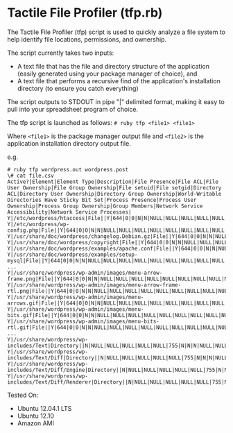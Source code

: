 # Tactile File Profiler (tfp.rb)

The Tactile File Profiler (tfp) script is used to quickly analyze a file system to help identify file locations, permissions, and ownership.

The script currently takes two inputs:
- A text file that has the file and directory structure of the application (easily generated using your package manager of choice), and
- A text file that performs a recursive find of the application's installation directory (to ensure you catch everything)

The script outputs to STDOUT in pipe "|" delimited format, making it easy to pull into your spreadsheet program of choice.

The tfp script is launched as follows:
`# ruby tfp <file1> <file1>`

Where `<file1>` is the package manager output file and `<file2>` is the application installation directory output file.

e.g.
<pre><code># ruby tfp wordpress.out wordpress.post
\# cat file.csv
Active?|Element|Element Type|Description|File Presence|File ACL|File User Ownership|File Group Ownership|File setuid|File setgid|Directory ACL|Directory User Ownership|Directory Group Ownership|World-Writable Directories Have Sticky Bit Set|Process Presence|Process User Ownership|Process Group Ownership|Group Members|Network Service Accessibility|Network Service Processes|
Y|/etc/wordpress/htaccess|File||Y|644|0|0|N|N|NULL|NULL|NULL|NULL|NULL|NULL|NULL|NULL|NULL|NULL
Y|/etc/wordpress/wp-config.php|File||Y|644|0|0|N|N|NULL|NULL|NULL|NULL|NULL|NULL|NULL|NULL|NULL|NULL
Y|/usr/share/doc/wordpress/changelog.Debian.gz|File||Y|644|0|0|N|N|NULL|NULL|NULL|NULL|NULL|NULL|NULL|NULL|NULL|NULL
Y|/usr/share/doc/wordpress/copyright|File||Y|644|0|0|N|N|NULL|NULL|NULL|NULL|NULL|NULL|NULL|NULL|NULL|NULL
Y|/usr/share/doc/wordpress/examples/apache.conf|File||Y|644|0|0|N|N|NULL|NULL|NULL|NULL|NULL|NULL|NULL|NULL|NULL|NULL
Y|/usr/share/doc/wordpress/examples/setup-mysql|File||Y|644|0|0|N|N|NULL|NULL|NULL|NULL|NULL|NULL|NULL|NULL|NULL|NULL
...
Y|/usr/share/wordpress/wp-admin/images/menu-arrow-frame.png|File||Y|644|0|0|N|N|NULL|NULL|NULL|NULL|NULL|NULL|NULL|NULL|NULL|NULL
Y|/usr/share/wordpress/wp-admin/images/menu-arrow-frame-rtl.png|File||Y|644|0|0|N|N|NULL|NULL|NULL|NULL|NULL|NULL|NULL|NULL|NULL|NULL
Y|/usr/share/wordpress/wp-admin/images/menu-arrows.gif|File||Y|644|0|0|N|N|NULL|NULL|NULL|NULL|NULL|NULL|NULL|NULL|NULL|NULL
Y|/usr/share/wordpress/wp-admin/images/menu-bits.gif|File||Y|644|0|0|N|N|NULL|NULL|NULL|NULL|NULL|NULL|NULL|NULL|NULL|NULL
Y|/usr/share/wordpress/wp-admin/images/menu-bits-rtl.gif|File||Y|644|0|0|N|N|NULL|NULL|NULL|NULL|NULL|NULL|NULL|NULL|NULL|NULL
...
Y|/usr/share/wordpress/wp-includes/Text|Directory||N|NULL|NULL|NULL|NULL|NULL|755|N|N|N|NULL|NULL|NULL|NULL|NULL|NULL
Y|/usr/share/wordpress/wp-includes/Text/Diff|Directory||N|NULL|NULL|NULL|NULL|NULL|755|N|N|N|NULL|NULL|NULL|NULL|NULL|NULL
Y|/usr/share/wordpress/wp-includes/Text/Diff/Engine|Directory||N|NULL|NULL|NULL|NULL|NULL|755|N|N|N|NULL|NULL|NULL|NULL|NULL|NULL
Y|/usr/share/wordpress/wp-includes/Text/Diff/Renderer|Directory||N|NULL|NULL|NULL|NULL|NULL|755|N|N|N|NULL|NULL|NULL|NULL|NULL|NULL
</pre></code>

Tested On:
- Ubuntu 12.04.1 LTS
- Ubuntu 12.10
- Amazon AMI
